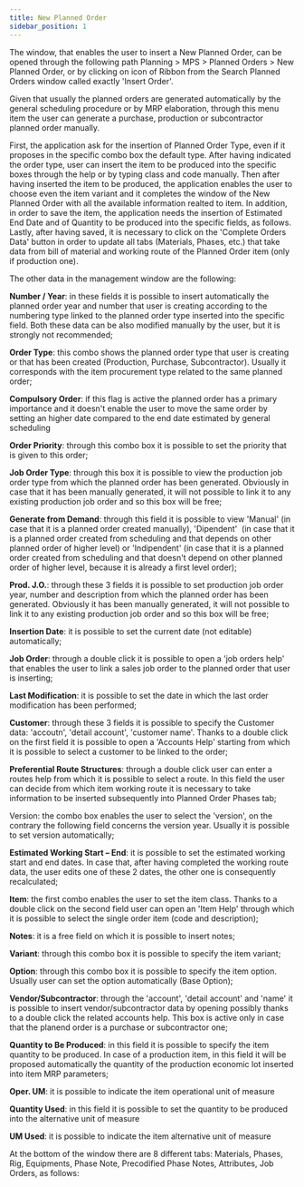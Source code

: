 ```yaml
---
title: New Planned Order
sidebar_position: 1
---
```


The window, that enables the user to insert a New Planned Order, can be opened through the following path Planning > MPS > Planned Orders > New Planned Order, or by clicking on icon of Ribbon from the Search Planned Orders window called exactly 'Insert Order'.

Given that usually the planned orders are generated automatically by the general scheduling procedure or by MRP elaboration, through this menu item the user can generate a purchase, production or subcontractor planned order manually.

First, the application ask for the insertion of Planned Order Type, even if it proposes in the specific combo box the default type. After having indicated the order type, user can insert the item to be produced into the specific boxes through the help or by typing class and code manually. Then after having inserted the item to be produced, the application enables the user to choose even the item variant and it completes the window of the New Planned Order with all the available information realted to item. In addition, in order to save the item, the application needs the insertion of Estimated End Date and of Quantity to be produced into the specific fields, as follows. Lastly, after having saved, it is necessary to click on the 'Complete Orders Data' button in order to update all tabs (Materials, Phases, etc.) that take data from bill of material and working route of the Planned Order item (only if production one).

The other data in the management window are the following:

**Number / Year**: in these fields it is possible to insert automatically the planned order year and number that user is creating according to the numbering type linked to the planned order type inserted into the specific field. Both these data can be also modified manually by the user, but it is strongly not recommended;

**Order Type**: this combo shows the planned order type that user is creating or that has been created (Production, Purchase, Subcontractor). Usually it corresponds with the item procurement type related to the same planned order;

**Compulsory Order**: if this flag is active the planned order has a primary importance and it doesn't enable the user to move the same order by setting an higher date compared to the end date estimated by general scheduling

**Order Priority**: through this combo box it is possible to set the priority that is given to this order;

**Job Order Type**: through this box it is possible to view the production job order type from which the planned order has been generated. Obviously in case that it has been manually generated, it will not possible to link it to any existing production job order and so this box will be free;

**Generate from Demand**: through this field it is possible to view 'Manual' (in case that it is a planned order created manually), 'Dipendent'  (in case that it is a planned order created from scheduling and that depends on other planned order of higher level) or 'Indipendent' (in case that it is a planned order created from scheduling and that doesn't depend on other planned order of higher level, because it is already a first level order);

**Prod. J.O.**: through these 3 fields it is possible to set production job order year, number and description from which the planned order has been generated. Obviously it has been manually generated, it will not possible to link it to any existing production job order and so this box will be free;

**Insertion Date**: it is possible to set the current date (not editable) automatically;

**Job Order**: through a double click it is possible to open a 'job orders help' that enables the user to link a sales job order to the planned order that user is inserting;

**Last Modification**: it is possible to set the date in which the last order modification has been performed;

**Customer**: through these 3 fields it is possible to specify the Customer data: 'accoutn', 'detail account', 'customer name'. Thanks to a double click on the first field it is possible to open a 'Accounts Help' starting from which it is possible to select a customer to be linked to the order;

**Preferential Route Structures**: through a double click user can enter a routes help from which it is possible to select a route. In this field the user can decide from which item working route it is necessary to take information to be inserted subsequently into Planned Order Phases tab;

Version: the combo box enables the user to select the 'version', on the contrary the following field concerns the version year. Usually it is possible to set version automatically;

**Estimated Working Start – End**: it is possible to set the estimated working start and end dates. In case that, after having completed the working route data, the user edits one of these 2 dates, the other one is consequently recalculated;

**Item**: the first combo enables the user to set the item class. Thanks to a double click on the second field user can open an 'Item Help' through which it is possible to select the single order item (code and description);

**Notes**: it is a free field on which it is possible to insert notes;

**Variant**: through this combo box it is possible to specify the item variant;

**Option**: through this combo box it is possible to specify the item option. Usually user can set the option automatically (Base Option);

**Vendor/Subcontractor**: through the 'account', 'detail account' and 'name' it is possible to insert vendor/subcontractor data by opening possibly thanks to a double click the related accounts help. This box is active only in case that the planend order is a purchase or subcontractor one;

**Quantity to Be Produced**: in this field it is possible to specify the item quantity to be produced. In case of a production item, in this field it will be proposed automatically the quantity of the production economic lot inserted into item MRP parameters;

**Oper. UM**: it is possible to indicate the item operational unit of measure

**Quantity Used**: in this field it is possible to set the quantity to be produced into the alternative unit of measure

**UM Used**: it is possible to indicate the item alternative unit of measure

At the bottom of the window there are 8 different tabs: Materials, Phases, Rig, Equipments, Phase Note, Precodified Phase Notes, Attributes, Job Orders, as follows:






